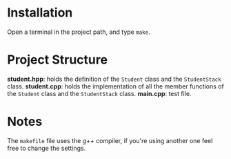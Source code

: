 # Installation
Open a terminal in the project path, and type `make`.

# Project Structure 
**student.hpp**: holds the definition of the `Student` class and the
`StudentStack` class.
**student.cpp**: holds the implementation of all the member functions of the `Student` class and the `StudentStack` class.
**main.cpp**: test file.

# Notes
The `makefile` file uses the _g++_ compiler, if you're using another one feel free to change the settings.
